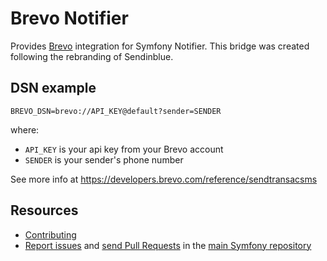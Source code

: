 Brevo Notifier
==============

Provides [Brevo](https://brevo.com) integration for Symfony Notifier.
This bridge was created following the rebranding of Sendinblue.

DSN example
-----------

```
BREVO_DSN=brevo://API_KEY@default?sender=SENDER
```

where:
- `API_KEY` is your api key from your Brevo account
- `SENDER` is your sender's phone number

See more info at https://developers.brevo.com/reference/sendtransacsms

Resources
---------

 * [Contributing](https://symfony.com/doc/current/contributing/index.html)
 * [Report issues](https://github.com/symfony/symfony/issues) and
   [send Pull Requests](https://github.com/symfony/symfony/pulls)
   in the [main Symfony repository](https://github.com/symfony/symfony)
